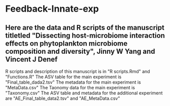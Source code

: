 # Feedback-Innate-exp
## Here are the data and R scripts of the manuscript titletled "Dissecting host-microbiome interaction effects on phytoplankton microbiome composition and diversity", Jinny W Yang and Vincent J Denef

R scripts and description of this manuscript is in "R scripts.Rmd" and "Functions.R"
The ASV table for the main experiment is "Final_table_dada2.tsv"
The metadata for the main experiment is "MetaData.csv"
The Taonomy data for the main experiment is "Taxonomy.csv"
The ASV table and metadata for the additional experiment are "AE_Final_table_data2.tsv" and "AE_MetaData.csv"
